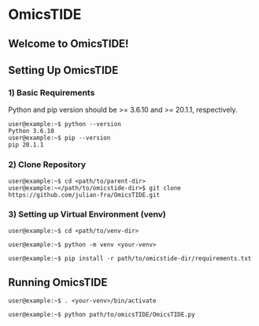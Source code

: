 # OmicsTIDE

## Welcome to OmicsTIDE!

## Setting Up OmicsTIDE

### 1) Basic Requirements
Python and pip version should be >= 3.6.10 and >= 20.1.1, respectively.

```console
user@example:~$ python --version
Python 3.6.10
user@example:~$ pip --version
pip 20.1.1
```

### 2) Clone Repository
```console
user@example:~$ cd <path/to/parent-dir>
user@example:~</path/to/omicstide-dir>$ git clone https://github.com/julian-fra/OmicsTIDE.git
```

### 3) Setting up Virtual Environment (venv)
```console
user@example:~$ cd <path/to/venv-dir>

user@example:~$ python -m venv <your-venv>

user@example:~$ pip install -r path/to/omicstide-dir/requirements.txt
```


## Running OmicsTIDE
```console
user@example:~$ . <your-venv>/bin/activate

user@example:~$ python path/to/omicsTIDE/OmicsTIDE.py
```

